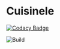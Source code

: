 # Cuisinele

[![Codacy Badge](https://api.codacy.com/project/badge/Grade/3631829fc2ec436a950a5a4a95ed046b)](https://app.codacy.com/gh/Axiomatic314/Cuisinele?utm_source=github.com&utm_medium=referral&utm_content=Axiomatic314/Cuisinele&utm_campaign=Badge_Grade_Settings)

![Build](https://github.com/Axiomatic314/Cuisinele/actions/workflows/gradle.yml/badge.svg)
